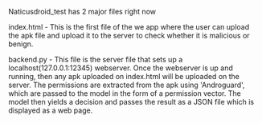 Naticusdroid_test has 2 major files right now

index.html - This is the first file of the we app where the user can upload the apk file and upload it to the server to check whether it is malicious or benign.


backend.py - This file is the server file that sets up a localhost(127.0.0.1:12345) webserver. Once the webserver is up and running, then any apk uploaded on index.html will be uploaded on the server. The permissions are extracted from the apk using 'Androguard', which are passed to the model in the form of a permission vector. The model then yields a decision and passes the result as a JSON file which is displayed as a web page.  
